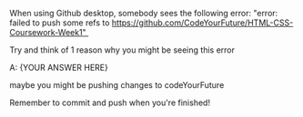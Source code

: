 When using Github desktop, somebody sees the following error: 
"error: failed to push some refs to https://github.com/CodeYourFuture/HTML-CSS-Coursework-Week1" 

Try and think of 1 reason why you might be seeing this error

A: {YOUR ANSWER HERE}

maybe you might be pushing changes to codeYourFuture

Remember to commit and push when you're finished!